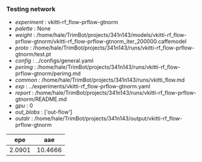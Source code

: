### Testing network
- *experiment* : vkitti-rf_flow-prflow-gtnorm
- *palette* : None
- *weight* : /home/hale/TrimBot/projects/341n143/models/vkitti-rf_flow-prflow-gtnorm/vkitti-rf_flow-prflow-gtnorm_iter_200000.caffemodel
- *proto* : /home/hale/TrimBot/projects/341n143/runs/vkitti-rf_flow-prflow-gtnorm/test.pt
- *config* : ../configs/general.yaml
- *perimg* : /home/hale/TrimBot/projects/341n143/runs/vkitti-rf_flow-prflow-gtnorm/perimg.md
- *common* : /home/hale/TrimBot/projects/341n143/runs/vkitti_flow.md
- *exp* : ../experiments/vkitti-rf_flow-prflow-gtnorm.yaml
- *report* : /home/hale/TrimBot/projects/341n143/runs/vkitti-rf_flow-prflow-gtnorm/README.md
- *gpu* : 0
- *out_blobs* : ['out-flow']
- *outdir* : /home/hale/TrimBot/projects/341n143/output/vkitti-rf_flow-prflow-gtnorm

epe | aae
--- | ---
2.0901 | 10.4666
